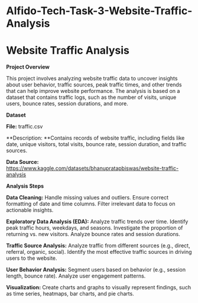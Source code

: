 # Alfido-Tech-Task-3-Website-Traffic-Analysis

# Website Traffic Analysis

**Project Overview**

This project involves analyzing website traffic data to uncover insights about user behavior, traffic sources, peak traffic times, and other trends that can help improve website performance. The analysis is based on a dataset that contains traffic logs, such as the number of visits, unique users, bounce rates, session durations, and more.

**Dataset**

**File:** traffic.csv

**Description: **Contains records of website traffic, including fields like date, unique visitors, total visits, bounce rate, session duration, and traffic sources.

**Data Source:** https://www.kaggle.com/datasets/bhanupratapbiswas/website-traffic-analysis

**Analysis Steps**

**Data Cleaning:**
Handle missing values and outliers.
Ensure correct formatting of date and time columns.
Filter irrelevant data to focus on actionable insights.

**Exploratory Data Analysis (EDA):**
Analyze traffic trends over time.
Identify peak traffic hours, weekdays, and seasons.
Investigate the proportion of returning vs. new visitors.
Analyze bounce rates and session durations.

**Traffic Source Analysis:**
Analyze traffic from different sources (e.g., direct, referral, organic, social).
Identify the most effective traffic sources in driving users to the website.

**User Behavior Analysis:**
Segment users based on behavior (e.g., session length, bounce rate).
Analyze user engagement patterns.

**Visualization:** 
Create charts and graphs to visually represent findings, such as time series, heatmaps, bar charts, and pie charts.
